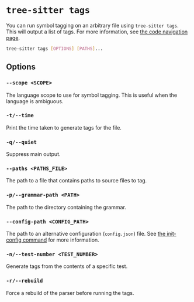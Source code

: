 # `tree-sitter tags`

You can run symbol tagging on an arbitrary file using `tree-sitter tags`. This will output a list of tags.
For more information, see [the code navigation page](../4-code-navigation.md#tagging-and-captures).

```bash
tree-sitter tags [OPTIONS] [PATHS]...
```

## Options

### `--scope <SCOPE>`

The language scope to use for symbol tagging. This is useful when the language is ambiguous.

### `-t/--time`

Print the time taken to generate tags for the file.

### `-q/--quiet`

Suppress main output.

### `--paths <PATHS_FILE>`

The path to a file that contains paths to source files to tag.

### `-p/--grammar-path <PATH>`

The path to the directory containing the grammar.

### `--config-path <CONFIG_PATH>`

The path to an alternative configuration (`config.json`) file. See [the init-config command](./init-config.md) for more information.

### `-n/--test-number <TEST_NUMBER>`

Generate tags from the contents of a specific test.

### `-r/--rebuild`

Force a rebuild of the parser before running the tags.
